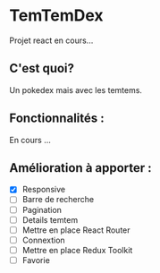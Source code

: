# TemTemDex

Projet react en cours...

## C'est quoi?

Un pokedex mais avec les temtems.

## Fonctionnalités :

En cours ...

## Amélioration à apporter :

- [x] Responsive
- [ ] Barre de recherche
- [ ] Pagination
- [ ] Details temtem
- [ ] Mettre en place React Router
- [ ] Connextion
- [ ] Mettre en place Redux Toolkit
- [ ] Favorie